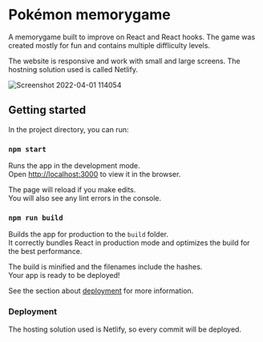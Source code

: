 # Pokémon memorygame

A memorygame built to improve on React and React hooks. The game was created mostly for fun and contains multiple diffliculty levels.

The website is responsive and work with small and large screens. The hostning solution used is called Netlify.

![Screenshot 2022-04-01 114054](https://user-images.githubusercontent.com/54232936/161238614-53dc96e0-6b48-4d88-9050-f46c2196a344.png)


## Getting started

In the project directory, you can run:


### `npm start`

Runs the app in the development mode.\
Open [http://localhost:3000](http://localhost:3000) to view it in the browser.

The page will reload if you make edits.\
You will also see any lint errors in the console.


### `npm run build`

Builds the app for production to the `build` folder.\
It correctly bundles React in production mode and optimizes the build for the best performance.

The build is minified and the filenames include the hashes.\
Your app is ready to be deployed!

See the section about [deployment](https://facebook.github.io/create-react-app/docs/deployment) for more information.


### Deployment

The hosting solution used is Netlify, so every commit will be deployed.
